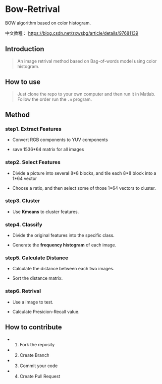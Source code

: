 # Bow-Retrival
BOW algorithm based on color histogram.

中文教程： https://blog.csdn.net/zxwsbg/article/details/97681139

## Introduction

> An image retrival method based on Bag-of-words model using color histogram.

## How to use

> Just clone the repo to your own computer and then run it in Matlab.  Follow the order run the `.m` program.

## Method

### step1. Extract Features

* Convert RGB components to YUV components

* save 1536*64 matrix for all images


### step2. Select Features

* Divide a picture into several 8\*8 blocks, and tile each 8\*8 block into a 1\*64 vector

* Choose a ratio, and then select some of those 1*64 vectors to cluster.

### step3. Cluster
* Use **Kmeans** to cluster features.

### step4. Classify

* Divide the original features into the specific class. 

* Generate the **frequency histogram** of each image.
### step5. Calculate Distance

* Calculate the distance between each two images.

* Sort the distance matrix.

### step6. Retrival

* Use a image to test.

* Calculate Presicion-Recall value.

## How to contribute

* 1. Fork the reposity
* 2. Create Branch
* 3. Commit your code
* 4. Create Pull Request




